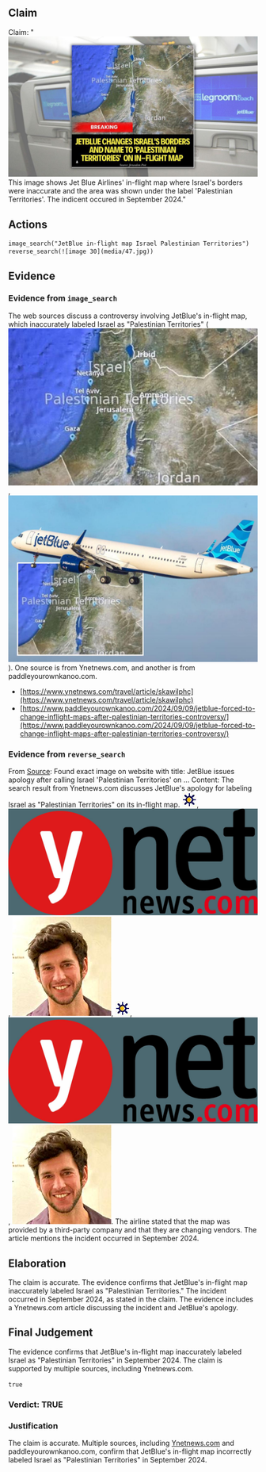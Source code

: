 ## Claim
Claim: "![image 30](media/47.jpg) This image shows Jet Blue Airlines' in-flight map where Israel's borders were inaccurate and the area was shown under the label 'Palestinian Territories'. The indicent occured in September 2024."

## Actions
```
image_search("JetBlue in-flight map Israel Palestinian Territories")
reverse_search(![image 30](media/47.jpg))
```

## Evidence
### Evidence from `image_search`
The web sources discuss a controversy involving JetBlue's in-flight map, which inaccurately labeled Israel as "Palestinian Territories" (![image 7586](media/2025-08-29_21-57-1756504669-559481.jpg), ![image 7587](media/2025-08-29_21-57-1756504669-954812.jpg)). One source is from Ynetnews.com, and another is from paddleyourownkanoo.com.

*   [https://www.ynetnews.com/travel/article/skawilphc](https://www.ynetnews.com/travel/article/skawilphc)
*   [https://www.paddleyourownkanoo.com/2024/09/09/jetblue-forced-to-change-inflight-maps-after-palestinian-territories-controversy/](https://www.paddleyourownkanoo.com/2024/09/09/jetblue-forced-to-change-inflight-maps-after-palestinian-territories-controversy/)


### Evidence from `reverse_search`
From [Source](https://www.ynetnews.com/travel/article/bjgp0065hc): Found exact image on website with title: JetBlue issues apology after calling Israel 'Palestinian Territories' on ...
Content: The search result from Ynetnews.com discusses JetBlue's apology for labeling Israel as "Palestinian Territories" on its in-flight map. ![image 4073](media/2025-08-23_00-46-1755909973-218772.jpg), ![image 4074](media/2025-08-23_00-46-1755909973-538981.jpg), ![image 4087](media/2025-08-23_00-46-1755909985-016690.jpg), ![image 4073](media/2025-08-23_00-46-1755909973-218772.jpg), ![image 4074](media/2025-08-23_00-46-1755909973-538981.jpg), ![image 4087](media/2025-08-23_00-46-1755909985-016690.jpg). The airline stated that the map was provided by a third-party company and that they are changing vendors. The article mentions the incident occurred in September 2024.


## Elaboration
The claim is accurate. The evidence confirms that JetBlue's in-flight map inaccurately labeled Israel as "Palestinian Territories." The incident occurred in September 2024, as stated in the claim. The evidence includes a Ynetnews.com article discussing the incident and JetBlue's apology.


## Final Judgement
The evidence confirms that JetBlue's in-flight map inaccurately labeled Israel as "Palestinian Territories" in September 2024. The claim is supported by multiple sources, including Ynetnews.com.

`true`

### Verdict: TRUE

### Justification
The claim is accurate. Multiple sources, including [Ynetnews.com](https://www.ynetnews.com/travel/article/skawilphc) and paddleyourownkanoo.com, confirm that JetBlue's in-flight map incorrectly labeled Israel as "Palestinian Territories" in September 2024.
